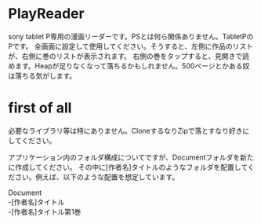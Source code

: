 # PlayReader
sony tablet P専用の漫画リーダーです。PSとは何ら関係ありません。TabletPのPです。
全画面に設定して使用してください。そうすると、左側に作品のリストが、右側に巻のリストが表示されます。
右側の巻をタップすると、見開きで読めます。Heapが足りなくなって落ちるかもしれません。500ページとかある奴は落ちる気がします。

# first of all
必要なライブラリ等は特にありません。CloneするなりZipで落とすなり好きにしてください。

アプリケーション内のフォルダ構成についてですが、Documentフォルダを新たに作成してください。
その中に[作者名]タイトルのようなフォルダを配置してください。例えば、以下のような配置を想定しています。

Document  
 -[作者名]タイトル  
  -[作者名]タイトル第1巻   
